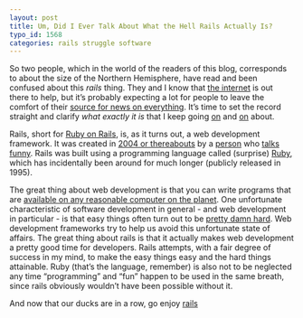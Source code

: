 ```yaml
---
layout: post
title: Um, Did I Ever Talk About What the Hell Rails Actually Is?
typo_id: 1568
categories: rails struggle software
---
```

So two people, which in the world of the readers of this blog, corresponds to about the size of the Northern Hemisphere, have read and been confused about this *rails* thing. They and I know that [the internet](http://www.google.com) is out there to help, but it’s probably expecting a lot for people to leave the comfort of their [source for news on everything](http://notkeepingitreal.com). It’s time to set the record straight and clarify *what exactly it is* that I keep going [on](http://notkeepingitreal.com/articles/category/rails) and [on](http://notkeepingitreal.com/articles/category/railsconf) about.

Rails, short for [Ruby on Rails](http://rubyonrails.org), is, as it turns out, a web development framework. It was created in [2004 or thereabouts](http://www.loudthinking.com/arc/000200.html) by a [person](http://www.loudthinking.com/about.html) who [talks funny](http://dhhtalksfunny.com). Rails was built using a programming language called (surprise) [Ruby](http://www.ruby-lang.org), which has incidentally been around for much longer (publicly released in 1995).

The great thing about web development is that you can write programs that are [available on any reasonable computer on the planet](http://www.joelonsoftware.com/articles/APIWar.html). One unfortunate characteristic of software development in general - and web development in particular - is that easy things often turn out to be [pretty damn hard](http://www.theserverside.com/news/thread.tss?thread_id=24803#115994). Web development frameworks try to help us avoid this unfortunate state of affairs. The great thing about rails is that it actually makes web development a pretty good time for developers. Rails attempts, with a fair degree of success in my mind, to make the easy things easy and the hard things attainable. Ruby (that’s the language, remember) is also not to be neglected any time “programming” and “fun” happen to be used in the same breath, since rails obviously wouldn’t have been possible without it.

And now that our ducks are in a row, go enjoy [rails](http://rubyonrails.org!)

